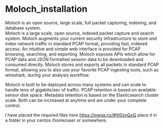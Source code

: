 # Moloch_installation
Moloch is an open source, large scale, full packet capturing, indexing, and database system.    
Moloch is a large scale, open source, indexed packet capture and search system.
Moloch augments your current security infrastructure to store and index network traffic in standard PCAP format, providing fast, indexed access. An intuitive and simple web interface is provided for PCAP browsing, searching, and exporting. Moloch exposes APIs which allow for PCAP data and JSON formatted session data to be downloaded and consumed directly. Moloch stores and exports all packets in standard PCAP format, allowing you to also use your favorite PCAP ingesting tools, such as wireshark, during your analysis workflow.

Moloch is built to be deployed across many systems and can scale to handle tens of gigabits/sec of traffic. PCAP retention is based on available sensor disk space. Metadata retention is based on the Elasticsearch cluster scale. Both can be increased at anytime and are under your complete control.

I have placed the required files here https://mega.nz/#!tI0znQxQ place it in a folder in your centos /home/user or somewhere.

